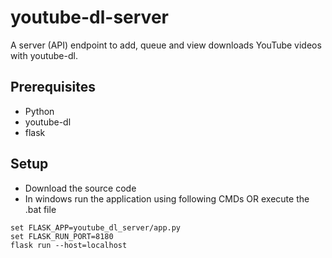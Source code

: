 # youtube-dl-server
A server (API) endpoint to add, queue and view downloads YouTube videos with youtube-dl.

## Prerequisites
* Python 
* youtube-dl
* flask

## Setup
* Download the source code
* In windows run the application using following CMDs OR execute the .bat file

```
set FLASK_APP=youtube_dl_server/app.py
set FLASK_RUN_PORT=8180
flask run --host=localhost
```

